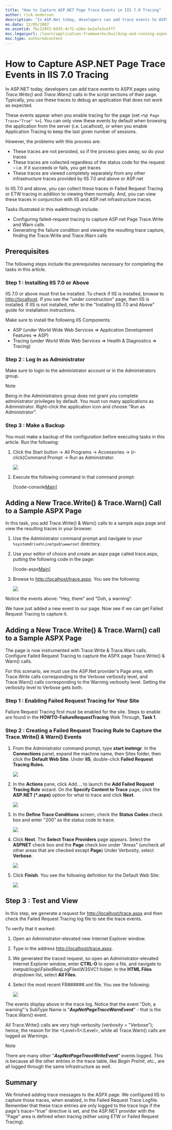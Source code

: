 ```yaml
---
title: "How to Capture ASP.NET Page Trace Events in IIS 7.0 Tracing"
author: rick-anderson
description: "In ASP.Net today, developers can add trace events to ASPX pages using Trace.Write() & Trace.Warn() calls in the script sections of their page. Typically, you..."
ms.date: 12/05/2007
ms.assetid: fbc129f2-6935-4c72-a36e-be2a7e3ceff7
msc.legacyurl: /learn/application-frameworks/building-and-running-aspnet-applications/how-to-capture-aspnet-page-trace-events-in-iis-tracing
msc.type: authoredcontent
---
```

# How to Capture ASP.NET Page Trace Events in IIS 7.0 Tracing

In ASP.NET today, developers can add trace events to ASPX pages using *Trace.Write()* and *Trace.Warn()* calls in the script sections of their page. Typically, you use these traces to debug an application that does not work as expected.

These events appear when you enable tracing for the page (set `<%@ Page Trace="True" %>`). You can only view these events by default when browsing the application from the server (i.e. Localhost), or when you enable Application Tracing to keep the last given number of sessions.

However, the problems with this process are:

- These traces are not persisted, so if the process goes away, so do your traces
- These traces are collected regardless of the status code for the request – i.e. if it succeeds or fails, you get traces
- These traces are viewed completely separately from any other infrastructure traces provided by IIS 7.0 and above or ASP.net

In IIS 7.0 and above, you can collect these traces in Failed Request Tracing or ETW tracing in addition to viewing them normally. And, you can view these traces in conjunction with IIS and ASP.net infrastructure traces.

Tasks illustrated in this walkthrough include:

- Configuring failed-request tracing to capture ASP.net Page Trace.Write and Warn calls
- Generating the failure condition and viewing the resulting trace capture, finding the Trace.Write and Trace.Warn calls

## Prerequisites

The following steps include the prerequisites necessary for completing the tasks in this article.

### Step 1 : Installing IIS 7.0 or Above

IIS 7.0 or above must first be installed. To check if IIS is installed, browse to [http://localhost](http://localhost/ "blocked::http://localhost/"). If you see the "under construction" page, then IIS is installed. If IIS is not installed, refer to the "Installing IIS 7.0 and Above" guide for installation instructions.

Make sure to install the following IIS Components:

- ASP (under World Wide Web Services =&gt; Application Development Features =&gt; ASP)
- Tracing (under World Wide Web Services =&gt; Health &amp; Diagnostics =&gt; Tracing)

### Step 2 : Log In as Administrator

Make sure to login to the administrator account or in the Administrators group.

> [!NOTE]
> Being in the Administrators group does not grant you complete administrator privileges by default. You must run many applications as Administrator. Right-click the application icon and choose "Run as Administrator".

### Step 3 : Make a Backup

You must make a backup of the configuration before executing tasks in this article. Run the following:

1. Click the Start button -&gt; All Programs -&gt; Accessories -&gt; (r-click)Command Prompt -&gt; Run as Administrator.

	[![](how-to-capture-aspnet-page-trace-events-in-iis-tracing/_static/image2.jpg)](how-to-capture-aspnet-page-trace-events-in-iis-tracing/_static/image1.jpg)  
  
2. Execute the following command in that command prompt:

	[!code-console[Main](how-to-capture-aspnet-page-trace-events-in-iis-tracing/samples/sample1.cmd)]

## Adding a New Trace.Write() &amp; Trace.Warn() Call to a Sample ASPX Page

In this task, you add Trace.Write() &amp; Warn() calls to a sample aspx page and view the resulting traces in your browser.

1. Use the Administrator command prompt and navigate to your `%systemdrive%\inetpub\wwwroot` directory.
2. Use your editor of choice and create an aspx page called trace.aspx, putting the following code in the page:

	[!code-aspx[Main](how-to-capture-aspnet-page-trace-events-in-iis-tracing/samples/sample2.aspx)]

3. Browse to [http://localhost/trace.aspx](http://localhost/trace.aspx). You see the following:

	[![](how-to-capture-aspnet-page-trace-events-in-iis-tracing/_static/image4.jpg)](how-to-capture-aspnet-page-trace-events-in-iis-tracing/_static/image3.jpg)

Notice the events above: "Hey, there" and "Doh, a warning".

We have just added a new event to our page. Now see if we can get Failed Request Tracing to capture it.

## Adding a New Trace.Write() &amp; Trace.Warn() call to a Sample ASPX Page

The page is now instrumented with Trace.Write &amp; Trace.Warn calls. Configure Failed Request Tracing to capture the ASPX page Trace.Write() &amp; Warn() calls.

For this scenario, we must use the ASP.Net provider's Page area, with Trace.Write calls corresponding to the Verbose verbosity level, and Trace.Warn() calls corresponding to the Warning verbosity level. Setting the verbosity level to Verbose gets both.

### Step 1 : Enabling Failed Request Tracing for Your Site

Failure Request Tracing first must be enabled for the site. Steps to enable are found in the **HOWTO-FailureRequestTracing** Walk Through, **Task 1**.

### Step 2 : Creating a Failed Request Tracing Rule to Capture the Trace.Write() &amp; Warn() Events

1. From the Administrator command prompt, type **start inetmgr**. In the **Connections** panel, expand the machine name, then Sites folder, then click the **Default Web Site**. Under **IIS**, double-click **Failed Request Tracing Rules.**

	[![](how-to-capture-aspnet-page-trace-events-in-iis-tracing/_static/image6.jpg)](how-to-capture-aspnet-page-trace-events-in-iis-tracing/_static/image5.jpg)

2. In the **Actions** pane, click Add…. to launch the **Add Failed Request Tracing Rule** wizard. On the **Specify Content to Trace** page, click the **ASP.NET (\*.aspx)** option for what to trace and click **Next**.

	[![](how-to-capture-aspnet-page-trace-events-in-iis-tracing/_static/image9.jpg)](how-to-capture-aspnet-page-trace-events-in-iis-tracing/_static/image8.jpg)

3. In the **Define Trace Conditions** screen, check the **Status Codes** check box and enter "200" as the status code to trace.

	[![](how-to-capture-aspnet-page-trace-events-in-iis-tracing/_static/image12.jpg)](how-to-capture-aspnet-page-trace-events-in-iis-tracing/_static/image11.jpg)	


4. Click **Next**. The **Select Trace Providers** page appears. Select the **ASPNET** check box and the **Page** check box under "Areas" (uncheck all other areas that are checked except **Page**) Under Verbosity, select **Verbose**.

	[![](how-to-capture-aspnet-page-trace-events-in-iis-tracing/_static/image14.jpg)](how-to-capture-aspnet-page-trace-events-in-iis-tracing/_static/image13.jpg)

5. Click **Finish**. You see the following definition for the Default Web Site:

	[![](how-to-capture-aspnet-page-trace-events-in-iis-tracing/_static/image16.jpg)](how-to-capture-aspnet-page-trace-events-in-iis-tracing/_static/image15.jpg)

## Step 3 : Test and View

In this step, we generate a request for [http://localhost/trace.aspx](http://localhost/trace.aspx) and then check the Failed Request Tracing log file to see the trace events.

To verify that it worked:

1. Open an Administrator-elevated new Internet Explorer window.
2. Type in the address [http://localhost/trace.aspx](http://localhost/trace.aspx).
3. We generated the traced request, so open an Administrator-elevated Internet Explorer window, enter **CTRL-O** to open a file, and navigate to inetpub\logs\FailedReqLogFiles\W3SVC1 folder. In the **HTML Files** dropdown list, select **All Files**.
4. Select the most recent FR######.xml file. You see the following:

	[![](how-to-capture-aspnet-page-trace-events-in-iis-tracing/_static/image18.jpg)](how-to-capture-aspnet-page-trace-events-in-iis-tracing/_static/image17.jpg)

The events display above in the trace log. Notice that the event "Doh, a warning"'s SubType Name is "***AspNetPageTraceWarnEvent***" - that is the Trace.Warn() event.

All Trace.Write() calls are very high verbosity (*verbosity* = "Verbose"); hence, the reason for the &lt;Level&gt;5&lt;/Level&gt;, while all Trace.Warn() calls are logged as Warnings.

> [!NOTE]
> There are many other "***AspNetPageTraceWriteEvent***" events logged. This is because all the other entries in the trace table, like *Begin PreInit*, etc., are all logged through the same infrastructure as well.

## Summary

We finished adding trace messages to the ASPX page. We configured IIS to capture those traces, when enabled, in the Failed Request Trace Logfile. Remember that these trace entries are only logged to the trace logs if the page's trace="true" directive is set, and the ASP.NET provider with the "Page" area is defined when tracing (either using ETW or Failed Request Tracing).